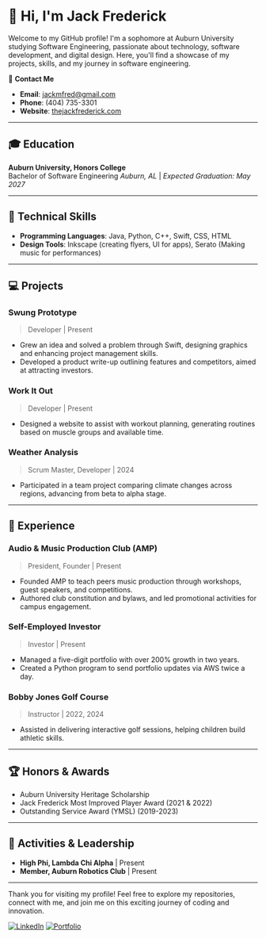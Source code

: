 # 👋 Hi, I'm Jack Frederick

Welcome to my GitHub profile! I'm a sophomore at Auburn University studying Software Engineering, passionate about technology, software development, and digital design. Here, you'll find a showcase of my projects, skills, and my journey in software engineering.

📧 **Contact Me**  
- **Email**: jackmfred@gmail.com  
- **Phone**: (404) 735-3301  
- **Website**: [thejackfrederick.com](https://thejackfrederick.com)  

---

## 🎓 Education

**Auburn University, Honors College**  
Bachelor of Software Engineering 
_Auburn, AL_ | _Expected Graduation: May 2027_

---

## 🔧 Technical Skills

- **Programming Languages**: Java, Python, C++, Swift, CSS, HTML
- **Design Tools**: Inkscape (creating flyers, UI for apps), Serato (Making music for performances)

---

## 💻 Projects

### Swung Prototype
> Developer | Present  
- Grew an idea and solved a problem through Swift, designing graphics and enhancing project management skills.
- Developed a product write-up outlining features and competitors, aimed at attracting investors.

### Work It Out
> Developer | Present  
- Designed a website to assist with workout planning, generating routines based on muscle groups and available time.

### Weather Analysis
> Scrum Master, Developer | 2024  
- Participated in a team project comparing climate changes across regions, advancing from beta to alpha stage.

---

## 👔 Experience

### Audio & Music Production Club (AMP)
> President, Founder | Present  
- Founded AMP to teach peers music production through workshops, guest speakers, and competitions.
- Authored club constitution and bylaws, and led promotional activities for campus engagement.

### Self-Employed Investor
> Investor | Present  
- Managed a five-digit portfolio with over 200% growth in two years.
- Created a Python program to send portfolio updates via AWS twice a day.

### Bobby Jones Golf Course
> Instructor | 2022, 2024  
- Assisted in delivering interactive golf sessions, helping children build athletic skills.

---

## 🏆 Honors & Awards

- Auburn University Heritage Scholarship
- Jack Frederick Most Improved Player Award (2021 & 2022)
- Outstanding Service Award (YMSL) (2019-2023)

---

## 🔬 Activities & Leadership

- **High Phi, Lambda Chi Alpha** | Present
- **Member, Auburn Robotics Club** | Present

---


Thank you for visiting my profile! Feel free to explore my repositories, connect with me, and join me on this exciting journey of coding and innovation.

[![LinkedIn](https://img.shields.io/badge/LinkedIn-0077B5?style=for-the-badge&logo=linkedin&logoColor=white)](https://www.linkedin.com/in/jack-frederick-a626b22b0/)
[![Portfolio](https://img.shields.io/badge/Portfolio-333?style=for-the-badge&logo=google-chrome&logoColor=white)](https://thejackfrederick.com)

